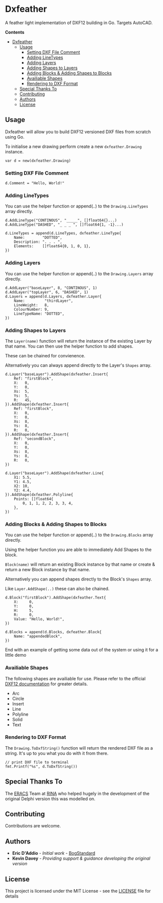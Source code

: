 # Dxfeather

A feather light implementation of DXF12 building in Go. Targets AutoCAD. 

**Contents**
- [Dxfeather](#dxfeather)
  - [Usage](#usage)
    - [Setting DXF File Comment](#setting-dxf-file-comment)
    - [Adding LineTypes](#adding-linetypes)
    - [Adding Layers](#adding-layers)
    - [Adding Shapes to Layers](#adding-shapes-to-layers)
    - [Adding Blocks & Adding Shapes to Blocks](#adding-blocks-adding-shapes-to-blocks)
    - [Availiable Shapes](#availiable-shapes)
    - [Rendering to DXF Format](#rendering-to-dxf-format)
  - [Special Thanks To](#special-thanks-to)
  - [Contributing](#contributing)
  - [Authors](#authors)
  - [License](#license)


## Usage

Dxfeather will allow you to build DXF12 versioned DXF files from scratch using Go.

To initialise a new drawing perform create a new `dxfeather.Drawing` instance.

```
var d = new(dxfeather.Drawing)
```

### Setting DXF File Comment

```
d.Comment = "Hello, World!"
```

### Adding LineTypes

You can use the helper function or append(..) to the `Drawing.LineTypes` array directly.

```
d.AddLineType("CONTINOUS", "_____", []float64{}...)
d.AddLineType("DASHED", "_ _ _ ", []float64{1, -1}...)

d.LineTypes = append(d.LineTypes, dxfeather.LineType{
    Name:        "DOTTED",
    Description: ". . . ",
    Elements:    []float64{0, 1, 0, 1},
})

```

### Adding Layers

You can use the helper function or append(..) to the `Drawing.Layers` array directly.

```
d.AddLayer("baseLayer", 8, "CONTINOUS", 1)
d.AddLayer("topLayer", 6, "DASHED", 1)
d.Layers = append(d.Layers, dxfeather.Layer{
    Name:         "thirdLayer",
    LineWeight:   8,
    ColourNumber: 9,
    LineTypeName: "DOTTED",
})
```

### Adding Shapes to Layers

The `Layer(name)` function will return the instance of the existing Layer by that name. You can then use the helper function to add shapes. 

These can be chained for convienence.

Alternatively you can always append directly to the Layer's `Shapes` array.

```
d.Layer("baseLayer").AddShape(dxfeather.Insert{
    Ref: "firstBlock",
    X:   0,
    Y:   0,
    Xs:  5,
    Ys:  5,
    R:   45,
}).AddShape(dxfeather.Insert{
    Ref: "firstBlock",
    X:   0,
    Y:   0,
    Xs:  8,
    Ys:  8,
    R:   0,
}).AddShape(dxfeather.Insert{
    Ref: "secondBlock",
    X:   0,
    Y:   0,
    Xs:  8,
    Ys:  8,
    R:   0,
})

d.Layer("baseLayer").AddShape(dxfeather.Line{
    X1: 5.5,
    Y1: 4.5,
    X2: 10,
    Y2: 4.4,
}).AddShape(dxfeather.Polyline{
    Points: []float64{
        0, 1, 1, 2, 2, 3, 3, 4,
    },
})
```


### Adding Blocks & Adding Shapes to Blocks

You can use the helper function or append(..) to the `Drawing.Blocks` array directly.

Using the helper function you are able to immediately Add Shapes to the block.

`Block(name)` will return an existing Block instance by that name or create & return a new Block instance by that name.

Alternatively you can append shapes directly to the Block's `Shapes` array.

Like `Layer.AddShape(..)` these can also be chained.

```
d.Block("firstBlock").AddShape(dxfeather.Text{
    X:     0,
    Y:     0,
    H:     5,
    R:     0,
    Value: "Hello, World!",
})

d.Blocks = append(d.Blocks, dxfeather.Block{
    Name: "appendedBlock",
})

```

End with an example of getting some data out of the system or using it for a little demo

### Availiable Shapes

The following shapes are availiable for use. Please refer to the official [DXF12 documentation](https://www.autodesk.com/techpubs/autocad/dxf/reference/) for greater details.

- Arc
- Circle
- Insert
- Line
- Polyline
- Solid
- Text

### Rendering to DXF Format

The `Drawing.ToDxfString()` function will return the rendered DXF file as a string. It's up to you what you do with it from there.

```
// print DXF file to terminal
fmt.Printf("%s", d.ToDxfString())
```


## Special Thanks To

The [ERACS](https://www.eracs.co.uk) Team at [RINA](https://www.rina.org/en/) who helped hugely in the development of the original Delphi version this was modelled on.

## Contributing

Contributions are welcome.

## Authors

* **Eric D'Addio** - *Initial work* - [BogStandard](https://github.com/bogstandard)
* **Kevin Davey** - *Providing support & guidance developing the original version*

## License

This project is licensed under the MIT License - see the [LICENSE](LICENSE) file for details
